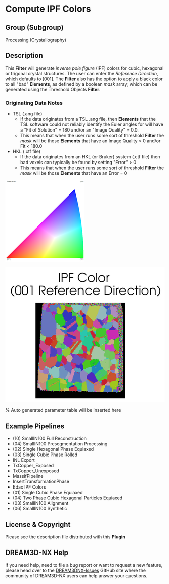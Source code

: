 # Compute IPF Colors

## Group (Subgroup)

Processing (Crystallography)

## Description

This **Filter** will generate *inverse pole figure* (IPF) colors for cubic, hexagonal or trigonal crystal structures. The user can enter the *Reference Direction*, which defaults to [001]. The **Filter** also has the option to apply a black color to all "bad" **Elements**, as defined by a boolean *mask* array, which can be generated using the Threshold Objects **Filter**.

### Originating Data Notes

+ TSL (.ang file)
  + If the data originates from a TSL .ang file, then **Elements** that the TSL software could not reliably identify the Euler angles for will have a "Fit of Solution" = 180 and/or an "Image Quality" = 0.0.
  + This means that when the user runs some sort of threshold **Filter** the *mask* will be those **Elements** that have an Image Quality > 0 and/or Fit < 180.0
+ HKL (.ctf file)
  + If the data originates from an HKL (or Bruker) system (.ctf file) then bad voxels can typically be found by setting "Error" > 0
  + This means that when the user runs some sort of threshold **Filter** the *mask* will be those **Elements** that have an Error = 0

![IPF Color Triangle](Images/IPFFilterLegend.png)

![Example Data Set](Images/IPFColor_1.png)

% Auto generated parameter table will be inserted here

## Example Pipelines

+ (10) SmallIN100 Full Reconstruction
+ (04) SmallIN100 Presegmentation Processing
+ (02) Single Hexagonal Phase Equiaxed
+ (03) Single Cubic Phase Rolled
+ INL Export
+ TxCopper_Exposed
+ TxCopper_Unexposed
+ MassifPipeline
+ InsertTransformationPhase
+ Edax IPF Colors
+ (01) Single Cubic Phase Equiaxed
+ (04) Two Phase Cubic Hexagonal Particles Equiaxed
+ (03) SmallIN100 Alignment
+ (06) SmallIN100 Synthetic

## License & Copyright

Please see the description file distributed with this **Plugin**

## DREAM3D-NX Help

If you need help, need to file a bug report or want to request a new feature, please head over to the [DREAM3DNX-Issues](https://github.com/BlueQuartzSoftware/DREAM3DNX-Issues/discussions) GItHub site where the community of DREAM3D-NX users can help answer your questions.
